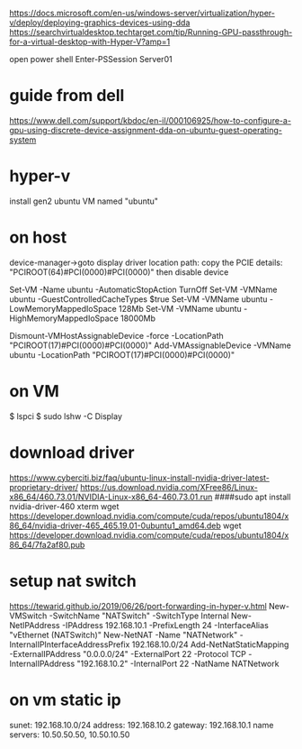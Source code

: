 https://docs.microsoft.com/en-us/windows-server/virtualization/hyper-v/deploy/deploying-graphics-devices-using-dda
https://searchvirtualdesktop.techtarget.com/tip/Running-GPU-passthrough-for-a-virtual-desktop-with-Hyper-V?amp=1

open power shell
Enter-PSSession Server01

# guide from dell
https://www.dell.com/support/kbdoc/en-il/000106925/how-to-configure-a-gpu-using-discrete-device-assignment-dda-on-ubuntu-guest-operating-system

# hyper-v
install gen2 ubuntu VM named "ubuntu"

# on host
device-manager->goto display driver
location path: copy the PCIE details: "PCIROOT(64)#PCI(0000)#PCI(0000)"
then disable device

Set-VM -Name ubuntu -AutomaticStopAction TurnOff
Set-VM -VMName ubuntu -GuestControlledCacheTypes $true
Set-VM -VMName ubuntu -LowMemoryMappedIoSpace 128Mb
Set-VM -VMName ubuntu -HighMemoryMappedIoSpace 18000Mb

Dismount-VMHostAssignableDevice -force -LocationPath "PCIROOT(17)#PCI(0000)#PCI(0000)"
Add-VMAssignableDevice -VMName ubuntu -LocationPath "PCIROOT(17)#PCI(0000)#PCI(0000)"

# on VM
$ lspci
$ sudo lshw -C Display

# download driver
https://www.cyberciti.biz/faq/ubuntu-linux-install-nvidia-driver-latest-proprietary-driver/
https://us.download.nvidia.com/XFree86/Linux-x86_64/460.73.01/NVIDIA-Linux-x86_64-460.73.01.run
####sudo apt install nvidia-driver-460 xterm
wget https://developer.download.nvidia.com/compute/cuda/repos/ubuntu1804/x86_64/nvidia-driver-465_465.19.01-0ubuntu1_amd64.deb
wget https://developer.download.nvidia.com/compute/cuda/repos/ubuntu1804/x86_64/7fa2af80.pub

# setup nat switch
https://tewarid.github.io/2019/06/26/port-forwarding-in-hyper-v.html
New-VMSwitch -SwitchName "NATSwitch" -SwitchType Internal
New-NetIPAddress -IPAddress 192.168.10.1 -PrefixLength 24 -InterfaceAlias "vEthernet (NATSwitch)"
New-NetNAT -Name "NATNetwork" -InternalIPInterfaceAddressPrefix 192.168.10.0/24
Add-NetNatStaticMapping -ExternalIPAddress "0.0.0.0/24" -ExternalPort 22 -Protocol TCP -InternalIPAddress "192.168.10.2" -InternalPort 22 -NatName NATNetwork

# on vm static ip
sunet: 192.168.10.0/24
address: 192.168.10.2
gateway: 192.168.10.1
name servers: 10.50.50.50, 10.50.10.50
